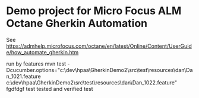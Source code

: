 # Demo project for Micro Focus ALM Octane Gherkin Automation

See https://admhelp.microfocus.com/octane/en/latest/Online/Content/UserGuide/how_automate_gherkin.htm

run by features
mvn  test -Dcucumber.options="c:\dev\hpaa\GherkinDemo2\src\test\resources\dan\Dan_1021.feature c:\dev\hpaa\GherkinDemo2\src\test\resources\dan\Dan_1022.feature"
fgdfdgf
test 
tested and verified 
test
